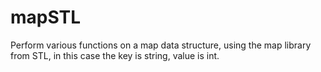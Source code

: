 # mapSTL
Perform various functions on a map data structure, using the map library from STL, in this case the key is string, value is int.
